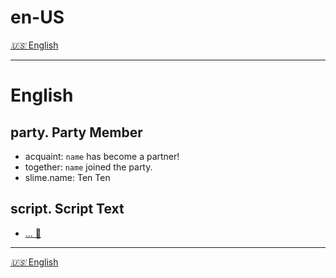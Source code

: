 # en-US

[*🇺🇸* English](./index.md#english)

---

# English

## party. Party Member

- acquaint: `name` has become a partner!
- together: `name` joined the party.
- slime.name: Ten Ten

## script. Script Text

- [... 🧷](./zh-CN-script.md#剧情文本)

---

[*🇺🇸* English](./index.md#english)
